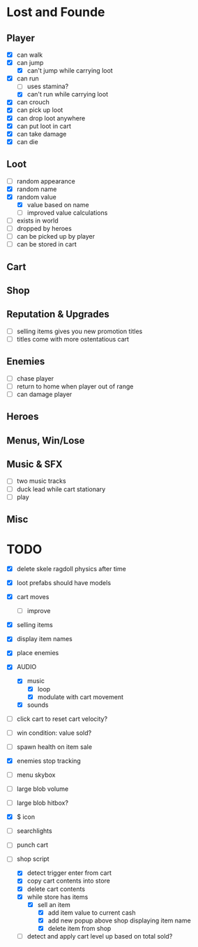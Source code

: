 # Lost and Founde



## Player
- [x] can walk
- [x] can jump
    - [x] can't jump while carrying loot
- [x] can run
    - [ ] uses stamina?
    - [x] can't run while carrying loot
- [x] can crouch
- [x] can pick up loot
- [x] can drop loot anywhere
- [x] can put loot in cart
- [x] can take damage
- [x] can die

## Loot
- [ ] random appearance
- [x] random name
- [x] random value
    - [x] value based on name
    - [ ] improved value calculations
- [ ] exists in world
- [ ] dropped by heroes
- [ ] can be picked up by player
- [ ] can be stored in cart

## Cart

## Shop

## Reputation & Upgrades
- [ ] selling items gives you new promotion titles
- [ ] titles come with more ostentatious cart

## Enemies
- [ ] chase player
- [ ] return to home when player out of range
- [ ] can damage player

## Heroes

## Menus, Win/Lose

## Music & SFX
- [ ] two music tracks
- [ ] duck lead while cart stationary
- [ ] play 

## Misc



# TODO

- [x] delete skele ragdoll physics after time
- [x] loot prefabs should have models
- [x] cart moves
    - [ ] improve
- [x] selling items
- [x] display item names
- [x] place enemies
- [x] AUDIO
    - [x] music
        - [x] loop
        - [x] modulate with cart movement
    - [x] sounds
- [ ] click cart to reset cart velocity?
- [ ] win condition: value sold?
- [ ] spawn health on item sale
- [x] enemies stop tracking
- [ ] menu skybox
- [ ] large blob volume
- [ ] large blob hitbox?
- [x] $ icon
- [ ] searchlights
- [ ] punch cart



- [ ] shop script
    - [x] detect trigger enter from cart
    - [x] copy cart contents into store
    - [x] delete cart contents
    - [x] while store has items
        - [x] sell an item
            - [x] add item value to current cash
            - [x] add new popup above shop displaying item name
            - [x] delete item from shop
    - [ ] detect and apply cart level up based on total sold?